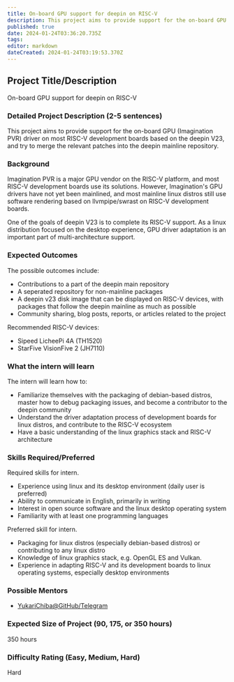 ```yaml
---
title: On-board GPU support for deepin on RISC-V
description: This project aims to provide support for the on-board GPU (Imagination PVR) driver on most RISC-V development boards based on the deepin V23, and try to merge the relevant patches into the deepin mainline repository.
published: true
date: 2024-01-24T03:36:20.735Z
tags: 
editor: markdown
dateCreated: 2024-01-24T03:19:53.370Z
---
```


## Project Title/Description

On-board GPU support for deepin on RISC-V
  
### Detailed Project Description (2-5 sentences)

This project aims to provide support for the on-board GPU (Imagination PVR) driver on most RISC-V development boards based on the deepin V23, and try to merge the relevant patches into the deepin mainline repository.

### Background

Imagination PVR is a major GPU vendor on the RISC-V platform, and most RISC-V development boards use its solutions. However, Imagination's GPU drivers have not yet been mainlined, and most mainline linux distros still use software rendering based on llvmpipe/swrast on RISC-V development boards.

One of the goals of deepin V23 is to complete its RISC-V support. As a linux distribution focused on the desktop experience, GPU driver adaptation is an important part of multi-architecture support.

### Expected Outcomes

The possible outcomes include:
- Contributions to a part of the deepin main repository
- A seperated repository for non-mainline packages
- A deepin v23 disk image that can be displayed on RISC-V devices, with packages that follow the deepin mainline as much as possible
- Community sharing, blog posts, reports, or articles related to the project

Recommended RISC-V devices:
- Sipeed LicheePi 4A (TH1520)
- StarFive VisionFive 2 (JH7110)

### What the intern will learn

The intern will learn how to:
- Familiarize themselves with the packaging of debian-based distros, master how to debug packaging issues, and become a contributor to the deepin community
- Understand the driver adaptation process of development boards for linux distros, and contribute to the RISC-V ecosystem
- Have a basic understanding of the linux graphics stack and RISC-V architecture

### Skills Required/Preferred

Required skills for intern.

- Experience using linux and its desktop environment (daily user is preferred)
- Ability to communicate in English, primarily in writing
- Interest in open source software and the linux desktop operating system
- Familiarity with at least one programming languages

Preferred skill for intern.

- Packaging for linux distros (especially debian-based distros) or contributing to any linux distro
- Knowledge of linux graphics stack, e.g. OpenGL ES and Vulkan.
- Experience in adapting RISC-V and its development boards to linux operating systems, especially desktop environments

### Possible Mentors

- [YukariChiba@GitHub/Telegram](https://github.com/YukariChiba)

### Expected Size of Project (90, 175, or 350 hours)

350 hours

### Difficulty Rating (Easy, Medium, Hard)

Hard